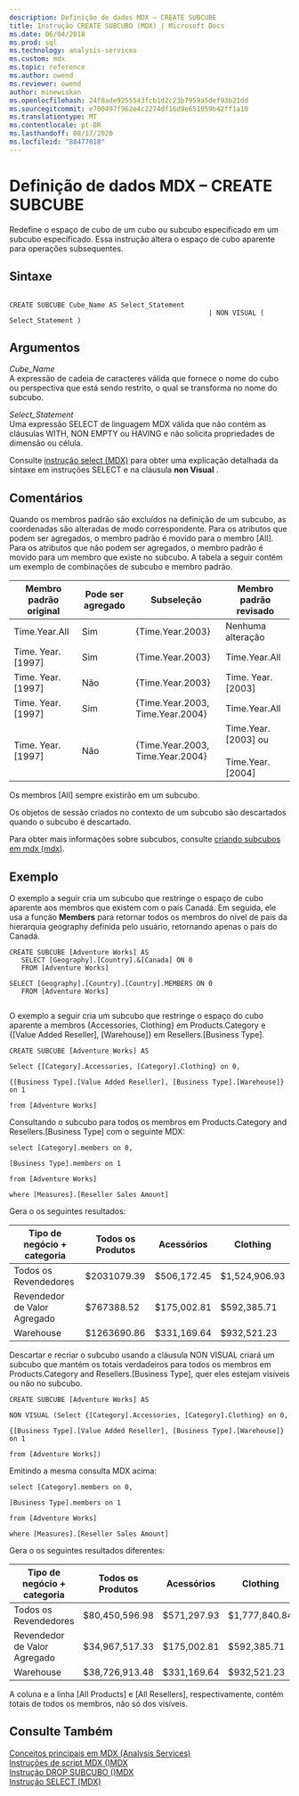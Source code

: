 ```yaml
---
description: Definição de dados MDX – CREATE SUBCUBE
title: Instrução CREATE SUBCUBO (MDX) | Microsoft Docs
ms.date: 06/04/2018
ms.prod: sql
ms.technology: analysis-services
ms.custom: mdx
ms.topic: reference
ms.author: owend
ms.reviewer: owend
author: minewiskan
ms.openlocfilehash: 24f8ade9255543fcb1d2c23b7959a5def93b21dd
ms.sourcegitcommit: e700497f962e4c2274df16d9e651059b42ff1a10
ms.translationtype: MT
ms.contentlocale: pt-BR
ms.lasthandoff: 08/17/2020
ms.locfileid: "88477018"
---
```

# <a name="mdx-data-definition---create-subcube"></a>Definição de dados MDX – CREATE SUBCUBE


  Redefine o espaço de cubo de um cubo ou subcubo especificado em um subcubo especificado. Essa instrução altera o espaço de cubo aparente para operações subsequentes.  
  
## <a name="syntax"></a>Sintaxe  
  
```  
  
CREATE SUBCUBE Cube_Name AS Select_Statement  
                                                  | NON VISUAL ( Select_Statement )  
```  
  
## <a name="arguments"></a>Argumentos  
 *Cube_Name*  
 A expressão de cadeia de caracteres válida que fornece o nome do cubo ou perspectiva que está sendo restrito, o qual se transforma no nome do subcubo.  
  
 *Select_Statement*  
 Uma expressão SELECT de linguagem MDX válida que não contém as cláusulas WITH, NON EMPTY ou HAVING e não solicita propriedades de dimensão ou célula.  
  
 Consulte [instrução select &#40;MDX&#41;](../mdx/mdx-data-manipulation-select.md) para obter uma explicação detalhada da sintaxe em instruções SELECT e na cláusula **non Visual** .  
  
## <a name="remarks"></a>Comentários  
 Quando os membros padrão são excluídos na definição de um subcubo, as coordenadas são alteradas de modo correspondente. Para os atributos que podem ser agregados, o membro padrão é movido para o membro [All]. Para os atributos que não podem ser agregados, o membro padrão é movido para um membro que existe no subcubo. A tabela a seguir contém um exemplo de combinações de subcubo e membro padrão.  
  
|Membro padrão original|Pode ser agregado|Subseleção|Membro padrão revisado|  
|-----------------------------|-----------------------|---------------|----------------------------|  
|Time.Year.All|Sim|{Time.Year.2003}|Nenhuma alteração|  
|Time. Year. [1997]|Sim|{Time.Year.2003}|Time.Year.All|  
|Time. Year. [1997]|Não|{Time.Year.2003}|Time. Year. [2003]|  
|Time. Year. [1997]|Sim|{Time.Year.2003, Time.Year.2004}|Time.Year.All|  
|Time. Year. [1997]|Não|{Time.Year.2003, Time.Year.2004}|Time.Year.[2003] ou<br /><br /> Time.Year.[2004]|  
  
 Os membros [All] sempre existirão em um subcubo.  
  
 Os objetos de sessão criados no contexto de um subcubo são descartados quando o subcubo é descartado.  
  
 Para obter mais informações sobre subcubos, consulte [criando subcubos em mdx &#40;mdx&#41;](https://docs.microsoft.com/analysis-services/multidimensional-models/mdx/building-subcubes-in-mdx-mdx).  
  
## <a name="example"></a>Exemplo  
 O exemplo a seguir cria um subcubo que restringe o espaço de cubo aparente aos membros que existem com o país Canadá. Em seguida, ele usa a função **Members** para retornar todos os membros do nível de país da hierarquia geography definida pelo usuário, retornando apenas o país do Canadá.  
  
```  
CREATE SUBCUBE [Adventure Works] AS  
   SELECT [Geography].[Country].&[Canada] ON 0  
   FROM [Adventure Works]  
  
SELECT [Geography].[Country].[Country].MEMBERS ON 0  
   FROM [Adventure Works]  
  
```  
  
 O exemplo a seguir cria um subcubo que restringe o espaço do cubo aparente a membros {Accessories, Clothing} em Products.Category e {[Value Added Reseller], [Warehouse]} em Resellers.[Business Type].  
  
 `CREATE SUBCUBE [Adventure Works] AS`  
  
 `Select {[Category].Accessories, [Category].Clothing} on 0,`  
  
 `{[Business Type].[Value Added Reseller], [Business Type].[Warehouse]} on 1`  
  
 `from [Adventure Works]`  
  
 Consultando o subcubo para todos os membros em Products.Category and Resellers.[Business Type] com o seguinte MDX:  
  
 `select [Category].members on 0,`  
  
 `[Business Type].members on 1`  
  
 `from [Adventure Works]`  
  
 `where [Measures].[Reseller Sales Amount]`  
  
 Gera o os seguintes resultados:  
  
|Tipo de negócio + categoria|Todos os Produtos|Acessórios|Clothing|  
|-|-|-|-|  
|Todos os Revendedores|$2031079.39|$506,172.45|$1,524,906.93|  
|Revendedor de Valor Agregado|$767388.52|$175,002.81|$592,385.71|  
|Warehouse|$1263690.86|$331,169.64|$932,521.23|  
  
 Descartar e recriar o subcubo usando a cláusula NON VISUAL criará um subcubo que mantém os totais verdadeiros para todos os membros em Products.Category and Resellers.[Business Type], quer eles estejam visíveis ou não no subcubo.  
  
 `CREATE SUBCUBE [Adventure Works] AS`  
  
 `NON VISUAL (Select {[Category].Accessories, [Category].Clothing} on 0,`  
  
 `{[Business Type].[Value Added Reseller], [Business Type].[Warehouse]} on 1`  
  
 `from [Adventure Works])`  
  
 Emitindo a mesma consulta MDX acima:  
  
 `select [Category].members on 0,`  
  
 `[Business Type].members on 1`  
  
 `from [Adventure Works]`  
  
 `where [Measures].[Reseller Sales Amount]`  
  
 Gera o os seguintes resultados diferentes:  
  
|Tipo de negócio + categoria|Todos os Produtos|Acessórios|Clothing|  
|-|-|-|-|  
|Todos os Revendedores|$80,450,596.98|$571,297.93|$1,777,840.84|  
|Revendedor de Valor Agregado|$34,967,517.33|$175,002.81|$592,385.71|  
|Warehouse|$38,726,913.48|$331,169.64|$932,521.23|  
  
 A coluna e a linha [All Products] e [All Resellers], respectivamente, contêm totais de todos os membros, não só dos visíveis.  
  
## <a name="see-also"></a>Consulte Também  
 [Conceitos principais em MDX &#40;Analysis Services&#41;](https://docs.microsoft.com/analysis-services/multidimensional-models/mdx/key-concepts-in-mdx-analysis-services)   
 [Instruções de script MDX &#40;&#41;MDX ](../mdx/mdx-scripting-statements-mdx.md)   
 [Instrução DROP SUBCUBO &#40;&#41;MDX ](../mdx/mdx-data-definition-drop-subcube.md)   
 [Instrução SELECT &#40;MDX&#41;](../mdx/mdx-data-manipulation-select.md)  
  
  
